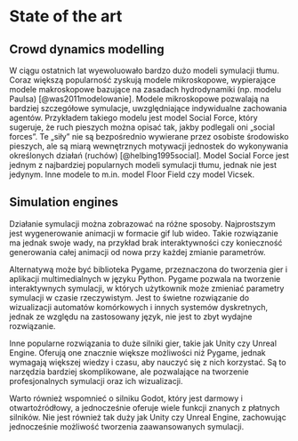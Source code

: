 # State of the art

## Crowd dynamics modelling

W ciągu ostatnich lat wyewoluowało bardzo dużo modeli symulacji tłumu. Coraz większą popularność zyskują modele mikroskopowe, wypierające modele makroskopowe bazujące na zasadach hydrodynamiki (np. modelu Paulsa) [@was2011modelowanie]. Modele mikroskopowe pozwalają na bardziej szczegółowe symulacje, uwzględniające indywidualne zachowania agentów. Przykładem takiego modelu jest model Social Force, który sugeruje, że ruch pieszych można opisać tak, jakby podlegali oni „social forces”. Te „siły” nie są bezpośrednio wywierane przez osobiste środowisko pieszych, ale są miarą wewnętrznych motywacji jednostek do wykonywania określonych działań (ruchów) [@helbing1995social]. Model Social Force jest jednym z najbardziej popularnych modeli symulacji tłumu, jednak nie jest jedynym. Inne modele to m.in. model Floor Field czy model Vicsek.

## Simulation engines

Działanie symulacji można zobrazować na różne sposoby. Najprostszym jest wygenerowanie animacji w formacie gif lub wideo. Takie rozwiązanie ma jednak swoje wady, na przykład brak interaktywności czy konieczność generowania całej animacji od nowa przy każdej zmianie parametrów.

Alternatywą może być biblioteka Pygame, przeznaczona do tworzenia gier i aplikacji multimedialnych w języku Python. Pygame pozwala na tworzenie interaktywnych symulacji, w których użytkownik może zmieniać parametry symulacji w czasie rzeczywistym. Jest to świetne rozwiązanie do wizualizacji automatów komórkowych i innych systemów dyskretnych, jednak ze względu na zastosowany język, nie jest to zbyt wydajne rozwiązanie.

Inne popularne rozwiązania to duże silniki gier, takie jak Unity czy Unreal Engine. Oferują one znacznie większe możliwości niż Pygame, jednak wymagają większej wiedzy i czasu, aby nauczyć się z nich korzystać. Są to narzędzia bardziej skomplikowane, ale pozwalające na tworzenie profesjonalnych symulacji oraz ich wizualizacji.

Warto również wspomnieć o silniku Godot, który jest darmowy i otwartoźródłowy, a jednocześnie oferuje wiele funkcji znanych z płatnych silników. Nie jest również tak duży jak Unity czy Unreal Engine, zachowując jednocześnie możliwość tworzenia zaawansowanych symulacji.
